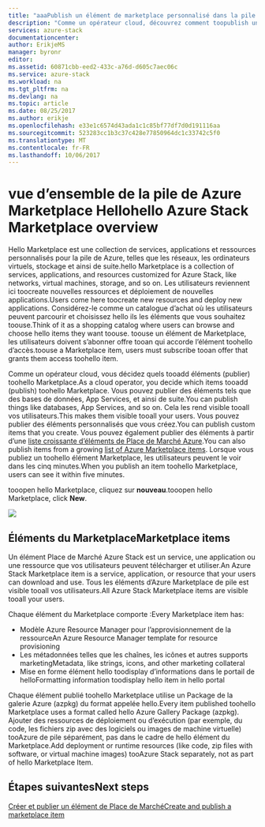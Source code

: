 ```yaml
---
title: "aaaPublish un élément de marketplace personnalisé dans la pile de Azure (opérateur de cloud) | Documents Microsoft"
description: "Comme un opérateur cloud, découvrez comment toopublish un marketplace personnalisé d’élément dans la pile de Azure."
services: azure-stack
documentationcenter: 
author: ErikjeMS
manager: byronr
editor: 
ms.assetid: 60871cbb-eed2-433c-a76d-d605c7aec06c
ms.service: azure-stack
ms.workload: na
ms.tgt_pltfrm: na
ms.devlang: na
ms.topic: article
ms.date: 08/25/2017
ms.author: erikje
ms.openlocfilehash: e33e1c6574d43ada1c1c85bf77df7d0d191116aa
ms.sourcegitcommit: 523283cc1b3c37c428e77850964dc1c33742c5f0
ms.translationtype: MT
ms.contentlocale: fr-FR
ms.lasthandoff: 10/06/2017
---
```

# <a name="hello-azure-stack-marketplace-overview"></a><span data-ttu-id="9fb5b-103">vue d’ensemble de la pile de Azure Marketplace Hello</span><span class="sxs-lookup"><span data-stu-id="9fb5b-103">hello Azure Stack Marketplace overview</span></span>
<span data-ttu-id="9fb5b-104">Hello Marketplace est une collection de services, applications et ressources personnalisés pour la pile de Azure, telles que les réseaux, les ordinateurs virtuels, stockage et ainsi de suite.</span><span class="sxs-lookup"><span data-stu-id="9fb5b-104">hello Marketplace is a collection of services, applications, and resources customized for Azure Stack, like networks, virtual machines, storage, and so on.</span></span> <span data-ttu-id="9fb5b-105">Les utilisateurs reviennent ici toocreate nouvelles ressources et déploiement de nouvelles applications.</span><span class="sxs-lookup"><span data-stu-id="9fb5b-105">Users come here toocreate new resources and deploy new applications.</span></span> <span data-ttu-id="9fb5b-106">Considérez-le comme un catalogue d’achat où les utilisateurs peuvent parcourir et choisissez hello ils les éléments que vous souhaitez toouse.</span><span class="sxs-lookup"><span data-stu-id="9fb5b-106">Think of it as a shopping catalog where users can browse and choose hello items they want toouse.</span></span> <span data-ttu-id="9fb5b-107">toouse un élément de Marketplace, les utilisateurs doivent s’abonner offre tooan qui accorde l’élément toohello d’accès.</span><span class="sxs-lookup"><span data-stu-id="9fb5b-107">toouse a Marketplace item, users must subscribe tooan offer that grants them access toohello item.</span></span>

<span data-ttu-id="9fb5b-108">Comme un opérateur cloud, vous décidez quels tooadd éléments (publier) toohello Marketplace.</span><span class="sxs-lookup"><span data-stu-id="9fb5b-108">As a cloud operator, you decide which items tooadd (publish) toohello Marketplace.</span></span> <span data-ttu-id="9fb5b-109">Vous pouvez publier des éléments tels que des bases de données, App Services, et ainsi de suite.</span><span class="sxs-lookup"><span data-stu-id="9fb5b-109">You can publish things like databases, App Services, and so on.</span></span> <span data-ttu-id="9fb5b-110">Cela les rend visible tooall vos utilisateurs.</span><span class="sxs-lookup"><span data-stu-id="9fb5b-110">This makes them visible tooall your users.</span></span> <span data-ttu-id="9fb5b-111">Vous pouvez publier des éléments personnalisés que vous créez.</span><span class="sxs-lookup"><span data-stu-id="9fb5b-111">You can publish custom items that you create.</span></span> <span data-ttu-id="9fb5b-112">Vous pouvez également publier des éléments à partir d’une [liste croissante d’éléments de Place de Marché Azure](azure-stack-marketplace-azure-items.md).</span><span class="sxs-lookup"><span data-stu-id="9fb5b-112">You can also publish items from a growing [list of Azure Marketplace items](azure-stack-marketplace-azure-items.md).</span></span> <span data-ttu-id="9fb5b-113">Lorsque vous publiez un toohello élément Marketplace, les utilisateurs peuvent le voir dans les cinq minutes.</span><span class="sxs-lookup"><span data-stu-id="9fb5b-113">When you publish an item toohello Marketplace, users can see it within five minutes.</span></span>

<span data-ttu-id="9fb5b-114">tooopen hello Marketplace, cliquez sur **nouveau**.</span><span class="sxs-lookup"><span data-stu-id="9fb5b-114">tooopen hello Marketplace, click **New**.</span></span>

![](media/azure-stack-publish-custom-marketplace-item/image1.png)

## <a name="marketplace-items"></a><span data-ttu-id="9fb5b-115">Éléments du Marketplace</span><span class="sxs-lookup"><span data-stu-id="9fb5b-115">Marketplace items</span></span>
<span data-ttu-id="9fb5b-116">Un élément Place de Marché Azure Stack est un service, une application ou une ressource que vos utilisateurs peuvent télécharger et utiliser.</span><span class="sxs-lookup"><span data-stu-id="9fb5b-116">An Azure Stack Marketplace item is a service, application, or resource that your users can download and use.</span></span> <span data-ttu-id="9fb5b-117">Tous les éléments d’Azure Marketplace de pile est visible tooall vos utilisateurs.</span><span class="sxs-lookup"><span data-stu-id="9fb5b-117">All Azure Stack Marketplace items are visible tooall your users.</span></span>

<span data-ttu-id="9fb5b-118">Chaque élément du Marketplace comporte :</span><span class="sxs-lookup"><span data-stu-id="9fb5b-118">Every Marketplace item has:</span></span>

* <span data-ttu-id="9fb5b-119">Modèle Azure Resource Manager pour l’approvisionnement de la ressource</span><span class="sxs-lookup"><span data-stu-id="9fb5b-119">An Azure Resource Manager template for resource provisioning</span></span>
* <span data-ttu-id="9fb5b-120">Les métadonnées telles que les chaînes, les icônes et autres supports marketing</span><span class="sxs-lookup"><span data-stu-id="9fb5b-120">Metadata, like strings, icons, and other marketing collateral</span></span>
* <span data-ttu-id="9fb5b-121">Mise en forme élément hello toodisplay d’informations dans le portail de hello</span><span class="sxs-lookup"><span data-stu-id="9fb5b-121">Formatting information toodisplay hello item in hello portal</span></span>

<span data-ttu-id="9fb5b-122">Chaque élément publié toohello Marketplace utilise un Package de la galerie Azure (azpkg) du format appelée hello.</span><span class="sxs-lookup"><span data-stu-id="9fb5b-122">Every item published toohello Marketplace uses a format called hello Azure Gallery Package (azpkg).</span></span> <span data-ttu-id="9fb5b-123">Ajouter des ressources de déploiement ou d’exécution (par exemple, du code, les fichiers zip avec des logiciels ou images de machine virtuelle) tooAzure de pile séparément, pas dans le cadre de hello élément du Marketplace.</span><span class="sxs-lookup"><span data-stu-id="9fb5b-123">Add deployment or runtime resources (like code, zip files with software, or virtual machine images) tooAzure Stack separately, not as part of hello Marketplace Item.</span></span> 

## <a name="next-steps"></a><span data-ttu-id="9fb5b-124">Étapes suivantes</span><span class="sxs-lookup"><span data-stu-id="9fb5b-124">Next steps</span></span>
[<span data-ttu-id="9fb5b-125">Créer et publier un élément de Place de Marché</span><span class="sxs-lookup"><span data-stu-id="9fb5b-125">Create and publish a marketplace item</span></span>](azure-stack-create-and-publish-marketplace-item.md)


